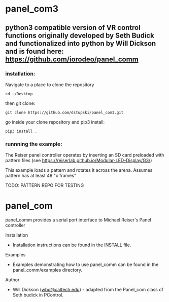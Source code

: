 # panel_com3
## python3 compatible version of VR control functions originally developed by Seth Budick and functionalized into python by Will Dickson and is found here: https://github.com/iorodeo/panel_comm

### installation:
Navigate to a place to clone the repository 
```
cd ~/Desktop
```

then git clone:
```
git clone https://github.com/dstupski/panel_com3.git
```

go inside your clone repository and pip3 install:

```
pip3 install .
```
### runnning the example:
The Reiser panel controller operates by inserting an SD card preloaded with pattern files (see https://reiserlab.github.io/Modular-LED-Display/G3/)

This example loads a pattern and rotates it across the arena.  Assumes pattern has at least 48 "x frames" 

TODO: PATTERN REPO FOR TESTING

panel_com
=============

panel_comm provides a serial port interface to Michael Reiser's Panel controller
 


Installation

   * Installation instructions can be found in the INSTALL file.  

Examples

   * Examples demonstrating how to use panel_comm can be found in 
     the panel_comm/examples directory. 
     
Author

   * Will Dickson (wbd@caltech.edu) - adapted from the Panel_com class
     of Seth budick in PControl. 
